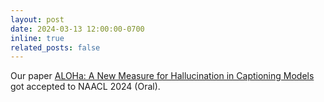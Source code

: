 ```yaml
---
layout: post
date: 2024-03-13 12:00:00-0700
inline: true
related_posts: false
---
```


Our paper [ALOHa: A New Measure for Hallucination in Captioning Models](https://arxiv.org/abs/2404.02904) got accepted to NAACL 2024 (Oral).
